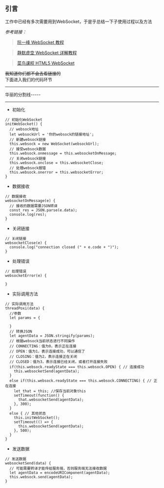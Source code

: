 ## 引言
工作中已经有多次需要用到WebSocket，于是乎总结一下子使用过程以及方法

*参考链接：*
   > [阮一峰 WebSocket 教程](http://www.ruanyifeng.com/blog/2017/05/websocket.html)  
   
   > [静默虚空 WebSocket 详解教程](https://www.cnblogs.com/jingmoxukong/p/7755643.html)  
   
   > [菜鸟课程 HTML5 WebSocket](http://www.runoob.com/html/html5-websocket.html)  

~~我知道你们都不会去看链接的~~  
下面进入我们的代码环节

***
华丽的分割线-----
***
* 初始化
``` 
// 初始化WebSocket
initWebSocket() { 
  // websock地址
  let websockUrl = '你的websock的链接地址';
  // 新建websock链接
  this.websock = new WebSocket(websockUrl);
  // 接受websock数据
  this.websock.onmessage = this.websocketOnMessage;
  // 关闭websock链接
  this.websock.onclose = this.websocketClose;
  // 处理websock报错
  this.websock.onerror = this.websocketError;
}
```

* 数据接收
``` 
// 数据接收
websocketOnMessage(e) { 
  // 接收的数据需要JSON转译
  const res = JSON.parse(e.data);
  console.log(res);
}
```

* 关闭链接
``` 
// 关闭链接
websocketClose(e) { 
  console.log("connection closed (" + e.code + ")");
}
```

* 处理错误
``` 
// 处理错误
websocketError(e) { 
  
}
```
* 实际调用方法
``` 
// 实际调用方法
threadPoxi(data) { 
  //参数
  let params = {
    
  }
  // 转换JSON
  let agentData = JSON.stringify(params);
  // 根据websock当前状态进行不同操作
  // CONNECTING：值为0，表示正在连接
  // OPEN：值为1，表示连接成功，可以通信了
  // CLOSING：值为2，表示连接正在关闭
  // CLOSED：值为3，表示连接已经关闭，或者打开连接失败
  if(this.websock.readyState === this.websock.OPEN) { // 连接成功
    this.websocketSend(agentData);
  }
  else if(this.websock.readyState === this.websock.CONNECTING) { // 正在连接
    let that = this; //保存当前对象this
    setTimeout(function() {
      that.websocketSend(agentData);
    }, 300);
  }
  else { // 其他状态
    this.initWebSocket();
    setTimeout(() => {
      this.websocketSend(agentData);
    }, 500);
  }
}
```

* 发送数据
``` 
// 发送数据
websocketSend(data) { 
  // 可能需要转译才能传给服务端，否则服务端无法接收数据
  let agentData = encodeURIComponent(agentData);
  this.websock.send(agentData);
}
```
